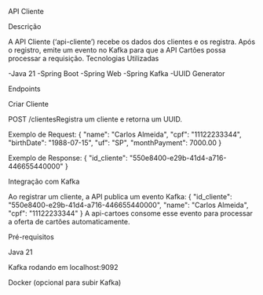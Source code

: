 API Cliente

Descrição

A API Cliente (‘api-cliente’) recebe os dados dos clientes e os registra. Após o registro, emite um evento no Kafka para que a API Cartões possa processar a requisição.
Tecnologias Utilizadas

-Java 21
-Spring Boot
-Spring Web
-Spring Kafka
-UUID Generator

Endpoints

Criar Cliente

POST /clientesRegistra um cliente e retorna um UUID.

Exemplo de Request:
{
"name": "Carlos Almeida",
"cpf": "11122233344",
"birthDate": "1988-07-15",
"uf": "SP",
"monthPayment": 7000.00
}

Exemplo de Response:
{
"id_cliente": "550e8400-e29b-41d4-a716-446655440000"
}

Integração com Kafka

Ao registrar um cliente, a API publica um evento Kafka:
{
"id_cliente": "550e8400-e29b-41d4-a716-446655440000",
"name": "Carlos Almeida",
"cpf": "11122233344"
}
A api-cartoes consome esse evento para processar a oferta de cartões automaticamente.

Pré-requisitos

Java 21

Kafka rodando em localhost:9092

Docker (opcional para subir Kafka)